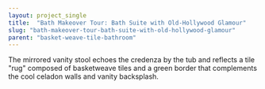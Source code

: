 ```yaml
---
layout: project_single
title:  "Bath Makeover Tour: Bath Suite with Old-Hollywood Glamour"
slug: "bath-makeover-tour-bath-suite-with-old-hollywood-glamour"
parent: "basket-weave-tile-bathroom"
---
```

The mirrored vanity stool echoes the credenza by the tub and reflects a tile "rug" composed of basketweave tiles and a green border that complements the cool celadon walls and vanity backsplash.